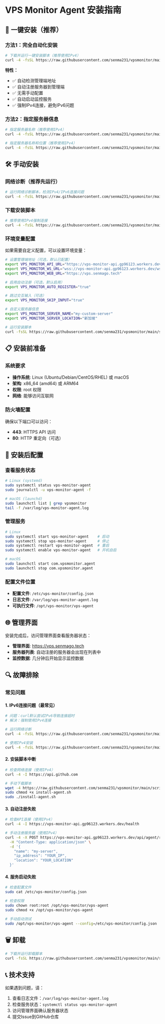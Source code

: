 # VPS Monitor Agent 安装指南

## 🚀 一键安装（推荐）

### 方法1：完全自动化安装
```bash
# 下载并运行一键安装脚本（推荐使用IPv4）
curl -4 -fsSL https://raw.githubusercontent.com/senma231/vpsmonitor/main/scripts/quick-install.sh | sudo bash
```

**特性：**
- ✅ 自动检测管理端地址
- ✅ 自动注册服务器到管理端
- ✅ 无需手动配置
- ✅ 自动启动监控服务
- ✅ 强制IPv4连接，避免IPv6问题

### 方法2：指定服务器信息

```bash
# 指定服务器名称（推荐使用IPv4）
curl -4 -fsSL https://raw.githubusercontent.com/senma231/vpsmonitor/main/scripts/quick-install.sh | sudo bash -s "my-server"

# 指定服务器名称和位置（推荐使用IPv4）
curl -4 -fsSL https://raw.githubusercontent.com/senma231/vpsmonitor/main/scripts/quick-install.sh | sudo bash -s "my-server" "香港"
```

## 🛠 手动安装

### 网络诊断（推荐先运行）

```bash
# 运行网络诊断脚本，检测IPv4/IPv6连接问题
curl -4 -fsSL https://raw.githubusercontent.com/senma231/vpsmonitor/main/scripts/network-test.sh | bash
```

### 下载安装脚本

```bash
# 推荐使用IPv4强制连接
curl -4 -fsSL https://raw.githubusercontent.com/senma231/vpsmonitor/main/scripts/install-agent.sh | sudo bash
```

### 环境变量配置
如果需要自定义配置，可以设置环境变量：

```bash
# 设置管理端地址（可选，默认已配置）
export VPS_MONITOR_API_URL="https://vps-monitor-api.gp96123.workers.dev"
export VPS_MONITOR_WS_URL="wss://vps-monitor-api.gp96123.workers.dev/ws"
export VPS_MONITOR_WEB_URL="https://vps.senmago.tech"

# 启用自动注册（可选，默认启用）
export VPS_MONITOR_AUTO_REGISTER="true"

# 跳过交互输入（可选）
export VPS_MONITOR_SKIP_INPUT="true"

# 自定义服务器信息
export VPS_MONITOR_SERVER_NAME="my-custom-server"
export VPS_MONITOR_SERVER_LOCATION="新加坡"

# 运行安装脚本
curl -fsSL https://raw.githubusercontent.com/senma231/vpsmonitor/main/scripts/install-agent.sh | sudo bash
```

## 📋 安装前准备

### 系统要求
- **操作系统**: Linux (Ubuntu/Debian/CentOS/RHEL) 或 macOS
- **架构**: x86_64 (amd64) 或 ARM64
- **权限**: root 权限
- **网络**: 能够访问互联网

### 防火墙配置
确保以下端口可以访问：
- **443**: HTTPS API 访问
- **80**: HTTP 重定向（可选）

## 🔧 安装后配置

### 查看服务状态
```bash
# Linux (systemd)
sudo systemctl status vps-monitor-agent
sudo journalctl -u vps-monitor-agent -f

# macOS (launchd)
sudo launchctl list | grep vpsmonitor
tail -f /var/log/vps-monitor-agent.log
```

### 管理服务
```bash
# Linux
sudo systemctl start vps-monitor-agent    # 启动
sudo systemctl stop vps-monitor-agent     # 停止
sudo systemctl restart vps-monitor-agent  # 重启
sudo systemctl enable vps-monitor-agent   # 开机自启

# macOS
sudo launchctl start com.vpsmonitor.agent
sudo launchctl stop com.vpsmonitor.agent
```

### 配置文件位置
- **配置文件**: `/etc/vps-monitor/config.json`
- **日志文件**: `/var/log/vps-monitor-agent.log`
- **可执行文件**: `/opt/vps-monitor/vps-agent`

## 🌐 管理界面

安装完成后，访问管理界面查看服务器状态：
- **管理界面**: https://vps.senmago.tech
- **服务器列表**: 自动注册的服务器会出现在列表中
- **监控数据**: 几分钟后开始显示监控数据

## 🔍 故障排除

### 常见问题

#### 1. IPv6连接问题（最常见）

```bash
# 问题：curl默认尝试IPv6导致连接超时
# 解决：强制使用IPv4连接

# 运行网络诊断
curl -4 -fsSL https://raw.githubusercontent.com/senma231/vpsmonitor/main/scripts/network-test.sh | bash

# 使用IPv4安装
curl -4 -fsSL https://raw.githubusercontent.com/senma231/vpsmonitor/main/scripts/quick-install.sh | sudo bash
```

#### 2. 安装脚本中断

```bash
# 检查网络连接（使用IPv4）
curl -4 -I https://api.github.com

# 手动下载脚本
wget -4 https://raw.githubusercontent.com/senma231/vpsmonitor/main/scripts/install-agent.sh
sudo chmod +x install-agent.sh
sudo ./install-agent.sh
```

#### 3. 自动注册失败

```bash
# 检查API连接（使用IPv4）
curl -4 -I https://vps-monitor-api.gp96123.workers.dev/health

# 手动注册服务器（使用IPv4）
curl -4 -X POST https://vps-monitor-api.gp96123.workers.dev/api/agent/register \
  -H "Content-Type: application/json" \
  -d '{
    "name": "my-server",
    "ip_address": "YOUR_IP",
    "location": "YOUR_LOCATION"
  }'
```

#### 4. 服务启动失败
```bash
# 检查配置文件
sudo cat /etc/vps-monitor/config.json

# 检查权限
sudo chown root:root /opt/vps-monitor/vps-agent
sudo chmod +x /opt/vps-monitor/vps-agent

# 手动启动测试
sudo /opt/vps-monitor/vps-agent --config=/etc/vps-monitor/config.json
```

## 🗑 卸载

```bash
# 下载并运行卸载脚本
curl -fsSL https://raw.githubusercontent.com/senma231/vpsmonitor/main/scripts/uninstall-agent.sh | sudo bash
```

## 📞 技术支持

如果遇到问题，请：
1. 查看日志文件：`/var/log/vps-monitor-agent.log`
2. 检查服务状态：`systemctl status vps-monitor-agent`
3. 访问管理界面确认服务器状态
4. 提交Issue到GitHub仓库
